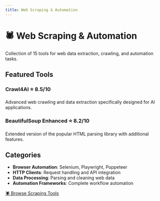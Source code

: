 ```yaml
---
title: Web Scraping & Automation
---
```


# 🕷️ Web Scraping & Automation

Collection of 15 tools for web data extraction, crawling, and automation tasks.

## Featured Tools

### Crawl4AI ⭐ 8.5/10
Advanced web crawling and data extraction specifically designed for AI applications.

### BeautifulSoup Enhanced ⭐ 8.2/10
Extended version of the popular HTML parsing library with additional features.

## Categories

- **Browser Automation**: Selenium, Playwright, Puppeteer
- **HTTP Clients**: Request handling and API integration
- **Data Processing**: Parsing and cleaning web data
- **Automation Frameworks**: Complete workflow automation

<div className="category-actions">
  <a href="/docs/repositories?category=web-scraping" className="button button--primary">
    🕷️ Browse Scraping Tools
  </a>
</div>